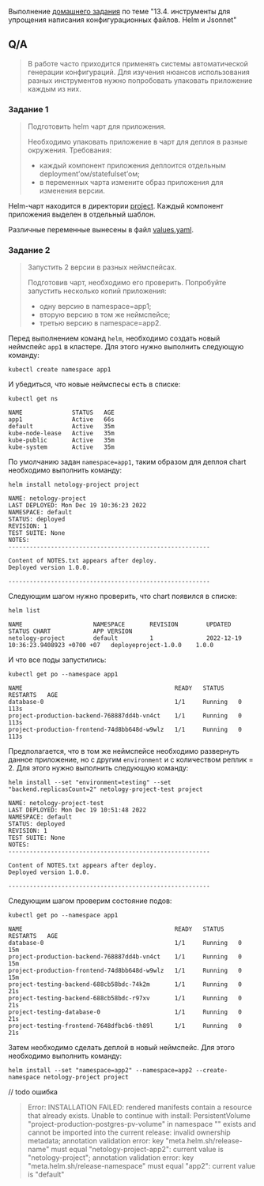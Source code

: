 Выполнение [домашнего задания](https://github.com/netology-code/devkub-homeworks/blob/main/13-kubernetes-config-04-helm.md)
по теме "13.4. инструменты для упрощения написания конфигурационных файлов. Helm и Jsonnet"

## Q/A

> В работе часто приходится применять системы автоматической генерации конфигураций.
> Для изучения нюансов использования разных инструментов нужно попробовать упаковать приложение каждым из них.

### Задание 1

> Подготовить helm чарт для приложения.
>
> Необходимо упаковать приложение в чарт для деплоя в разные окружения. Требования:
> * каждый компонент приложения деплоится отдельным deployment’ом/statefulset’ом;
> * в переменных чарта измените образ приложения для изменения версии.

Helm-чарт находится в директории [project](./project). Каждый компонент приложения выделен в отдельный шаблон.

Различные переменные вынесены в файл [values.yaml](./project/values.yaml).

### Задание 2

> Запустить 2 версии в разных неймспейсах.
>
> Подготовив чарт, необходимо его проверить. Попробуйте запустить несколько копий приложения:
> * одну версию в namespace=app1;
> * вторую версию в том же неймспейсе;
> * третью версию в namespace=app2. 

Перед выполнением команд `helm`, необходимо создать новый неймспейс `app1` в кластере. Для этого нужно выполнить следующую команду:

```shell
kubectl create namespace app1
```

И убедиться, что новые неймспесы есть в списке:

```shell
kubectl get ns
```

```text
NAME              STATUS   AGE
app1              Active   66s
default           Active   35m
kube-node-lease   Active   35m
kube-public       Active   35m
kube-system       Active   35m
```

По умолчанию задан `namespace=app1`, таким образом для деплоя chart необходимо выполнить команду:

```shell
helm install netology-project project
```

```text
NAME: netology-project
LAST DEPLOYED: Mon Dec 19 10:36:23 2022
NAMESPACE: default
STATUS: deployed
REVISION: 1
TEST SUITE: None
NOTES:
---------------------------------------------------------

Content of NOTES.txt appears after deploy.
Deployed version 1.0.0.

---------------------------------------------------------
```

Следующим шагом нужно проверить, что chart появился в списке:

```shell
helm list
```

```text
NAME                    NAMESPACE       REVISION        UPDATED                                 STATUS CHART            APP VERSION
netology-project        default         1               2022-12-19 10:36:23.9408923 +0700 +07   deployeproject-1.0.0    1.0.0
```

И что все поды запустились:

```shell
kubectl get po --namespace app1
```

```text
NAME                                           READY   STATUS    RESTARTS   AGE
database-0                                     1/1     Running   0          113s
project-production-backend-768887dd4b-vn4ct    1/1     Running   0          113s
project-production-frontend-74d8bb648d-w9wlz   1/1     Running   0          113s
```

Предполагается, что в том же неймспейсе необходимо развернуть данное приложение, но с другим `environment` и с количеством реплик = 2.
Для этого нужно выполнить следующую команду:

```shell
helm install --set "environment=testing" --set "backend.replicasCount=2" netology-project-test project
```

```text
NAME: netology-project-test
LAST DEPLOYED: Mon Dec 19 10:51:48 2022
NAMESPACE: default
STATUS: deployed
REVISION: 1
TEST SUITE: None
NOTES:
---------------------------------------------------------

Content of NOTES.txt appears after deploy.
Deployed version 1.0.0.

---------------------------------------------------------
```

Следующим шагом проверим состояние подов:

```shell
kubectl get po --namespace app1
```

```text
NAME                                           READY   STATUS    RESTARTS   AGE
database-0                                     1/1     Running   0          15m
project-production-backend-768887dd4b-vn4ct    1/1     Running   0          15m
project-production-frontend-74d8bb648d-w9wlz   1/1     Running   0          15m
project-testing-backend-688cb58bdc-74k2m       1/1     Running   0          21s
project-testing-backend-688cb58bdc-r97xv       1/1     Running   0          21s
project-testing-database-0                     1/1     Running   0          21s
project-testing-frontend-7648dfbcb6-th89l      1/1     Running   0          21s
```

Затем необходимо сделать деплой в новый неймспейс. Для этого необходимо выполнить команду:

```shell
helm install --set "namespace=app2" --namespace=app2 --create-namespace netology-project project
```

// todo ошибка
> Error: INSTALLATION FAILED: rendered manifests contain a resource that already exists.
> Unable to continue with install: PersistentVolume "project-production-postgres-pv-volume" in namespace "" exists
> and cannot be imported into the current release: invalid ownership metadata;
> annotation validation error: key "meta.helm.sh/release-name" must equal "netology-project-app2":
> current value is "netology-project";
> annotation validation error: key "meta.helm.sh/release-namespace" must equal "app2":
> current value is "default"
